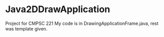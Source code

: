 # Java2DDrawApplication
Project for CMPSC 221 
My code is in DrawingApplicationFrame.java, rest was template given.
